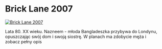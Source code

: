 Brick Lane 2007 
=============
[![Brick Lane 2007 ](http://vidos.pl/images/player.gif)](http://vidos.pl/brick-lane-2007)

 Lata 80. XX wieku. Nazneem - młoda Bangladeszka przybywa do Londynu, opuszczając swój dom i swoją siostrę. W planach ma zdobycie męża i zobacz pełny opis
